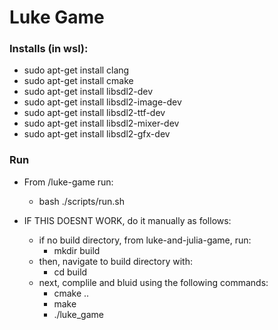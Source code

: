 # Luke Game

### Installs (in wsl):

- sudo apt-get install clang
- sudo apt-get install cmake
- sudo apt-get install libsdl2-dev
- sudo apt-get install libsdl2-image-dev
- sudo apt-get install libsdl2-ttf-dev
- sudo apt-get install libsdl2-mixer-dev
- sudo apt-get install libsdl2-gfx-dev

### Run

- From /luke-game run:

  - bash ./scripts/run.sh
- IF THIS DOESNT WORK, do it manually as follows:

  - if no build directory, from luke-and-julia-game, run:
    - mkdir build
  - then, navigate to build directory with:
    - cd build
  - next, complile and bluid using the following commands:
    - cmake ..
    - make
    - ./luke_game
